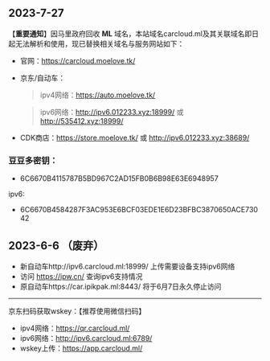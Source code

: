 ## 2023-7-27
【**重要通知**】因马里政府回收 **ML** 域名，本站域名carcloud.ml及其关联域名即日起无法解析和使用，现已替换相关域名与服务网站如下：
- 官网：https://carcloud.moelove.tk/
- 京东/自动车：
   >ipv4网络：https://auto.moelove.tk/
   
   >ipv6网络：http://ipv6.012233.xyz:18999/ 或 http://535412.xyz:18999/
- CDK商店：https://store.moelove.tk/ 或 http://ipv6.012233.xyz:38689/

### 豆豆多密钥：
- 6C6670B4115787B5BD967C2AD15FB0B6B98E63E6948957

ipv6:
- 6C6670B4584287F3AC953E6BCF03EDE1E6D23BFBC3870650ACE73042


## 2023-6-6 （废弃）
- 新自动车http://ipv6.carcloud.ml:18999/ 上传需要设备支持ipv6网络
- 访问 https://ipw.cn/ 查询ipv6支持情况
- 原自动车https://car.ipikpak.ml:8443/ 将于6月7日永久停止访问

-----------------------------------------

京东扫码获取wskey：【推荐使用微信扫码】
- ipv4网络：https://qr.carcloud.ml/
- ipv6网络：http://ipv6.carcloud.ml:6789/
- wskey上传：https://app.carcloud.ml/

